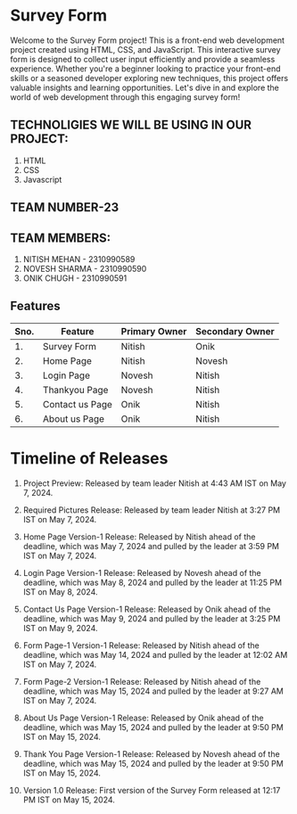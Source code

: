 ﻿# Survey Form

Welcome to the Survey Form project! This is a front-end web development project created using HTML, CSS, and JavaScript. This interactive survey form is designed to collect user input efficiently and provide a seamless experience. Whether you're a beginner looking to practice your front-end skills or a seasoned developer exploring new techniques, this project offers valuable insights and learning opportunities. Let's dive in and explore the world of web development through this engaging survey form!

## TECHNOLIGIES WE WILL BE USING IN OUR PROJECT:
1. HTML
2. CSS
3. Javascript

## TEAM NUMBER-23

## TEAM MEMBERS:

1. NITISH MEHAN - 2310990589
2. NOVESH SHARMA - 2310990590
3. ONIK CHUGH - 2310990591

## Features

|Sno.| Feature         | Primary Owner | Secondary Owner   |
|----|-----------------|---------------|-------------------|
| 1. | Survey Form     | Nitish        | Onik              |
| 2. | Home Page       | Nitish        | Novesh            |
| 3. | Login Page      | Novesh        | Nitish            |
| 4. | Thankyou Page   | Novesh        | Nitish            |
| 5. | Contact us Page | Onik          | Nitish            |    
| 6. | About us Page   | Onik          | Nitish            |


# Timeline of Releases

1. Project Preview:
Released by team leader Nitish at 4:43 AM IST on May 7, 2024.

2. Required Pictures Release:
Released by team leader Nitish at 3:27 PM IST on May 7, 2024.

3. Home Page Version-1 Release:
Released by Nitish ahead of the deadline, which was May 7, 2024 and pulled by the leader at 3:59 PM IST on May 7, 2024.

4. Login Page Version-1 Release:
Released by Novesh ahead of the deadline, which was May 8, 2024 and pulled by the leader at 11:25 PM IST on May 8, 2024.

5. Contact Us Page Version-1 Release:
Released by Onik ahead of the deadline, which was May 9, 2024 and pulled by the leader at 3:25 PM IST on May 9, 2024.

6. Form Page-1 Version-1 Release:
Released by Nitish ahead of the deadline, which was May 14, 2024 and pulled by the leader at 12:02 AM IST on May 7, 2024.

7. Form Page-2 Version-1 Release:
Released by Nitish ahead of the deadline, which was May 15, 2024 and pulled by the leader at 9:27 AM IST on May 7, 2024.

8. About Us Page Version-1 Release:
Released by Onik ahead of the deadline, which was May 15, 2024 and pulled by the leader at 9:50 PM IST on May 15, 2024.

9. Thank You Page Version-1 Release:
Released by Novesh ahead of the deadline, which was May 15, 2024 and pulled by the leader at 9:50 PM IST on May 15, 2024.

10. Version 1.0 Release:
First version of the Survey Form released at 12:17 PM IST on May 15, 2024.
